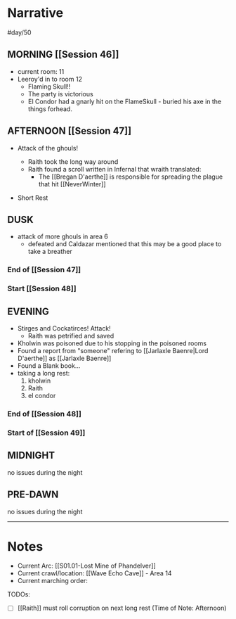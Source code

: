 # Narrative
#day/50
## MORNING [[Session 46]]
- current room: 11
- Leeroy'd in to room 12
    - Flaming Skull!!
    - The party is victorious
    - El Condor had a gnarly hit on the FlameSkull - buried his axe in the things forhead.
## AFTERNOON [[Session 47]]
- Attack of the ghouls!
    - Raith took the long way around
    - Raith found a scroll written in Infernal that wraith translated:
        - The [[Bregan D'aerthe]] is responsible for spreading the plague that hit [[NeverWinter]]

- Short Rest
## DUSK
- attack of more ghouls in area 6
    - defeated and Caldazar mentioned that this may be a good place to take a breather
### End of [[Session 47]]
### Start [[Session 48]]
## EVENING
- Stirges and Cockatirces! Attack!
    - Raith was petrified and saved
- Kholwin was poisoned due to his stopping in the poisoned rooms
- Found a report from "someone" refering to [[Jarlaxle Baenre|Lord D'aerthe]] as [[Jarlaxle Baenre]]
- Found a Blank book...
- taking a long rest:
    1. kholwin
    1. Raith
    1. el condor
### End of [[Session 48]]
### Start of [[Session 49]]

## MIDNIGHT
no issues during the night
## PRE-DAWN
no issues during the night
___
# Notes
- Current Arc: [[S01.01-Lost Mine of Phandelver]]
- Current crawl/location: [[Wave Echo Cave]] - Area 14
- Current marching order:

TODOs:
  - [ ] [[Raith]] must roll corruption on next long rest (Time of Note: Afternoon)